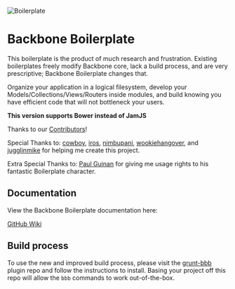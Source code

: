 ![Boilerplate](https://github.com/tbranyen/backbone-boilerplate/raw/assets/header.png)

Backbone Boilerplate
====================

This boilerplate is the product of much research and frustration.  Existing
boilerplates freely modify Backbone core, lack a build process, and are very
prescriptive; Backbone Boilerplate changes that.

Organize your application in a logical filesystem, develop your
Models/Collections/Views/Routers inside modules, and build knowing you have
efficient code that will not bottleneck your users.


**This version supports Bower instead of JamJS**

Thanks to our
[Contributors](https://github.com/tbranyen/backbone-boilerplate/contributors)!

Special Thanks to: [cowboy](http://github.com/cowboy),
[iros](http://github.com/iros), [nimbupani](http://github.com/nimbupani),
[wookiehangover](http://github.com/wookiehangover), and
[jugglinmike](http://github.com/jugglinmike) for helping me create this project.

Extra Special Thanks to: [Paul Guinan](http://bigredhair.com/work/paul.html)
for giving me usage rights to his fantastic Boilerplate character.

## Documentation ##

View the Backbone Boilerplate documentation here:

[GitHub Wiki](https://github.com/tbranyen/backbone-boilerplate/wiki)

## Build process ##

To use the new and improved build process, please visit the 
[grunt-bbb](https://github.com/backbone-boilerplate/grunt-bbb)
plugin repo and follow the instructions to install.  Basing your project off
this repo will allow the `bbb` commands to work out-of-the-box.
